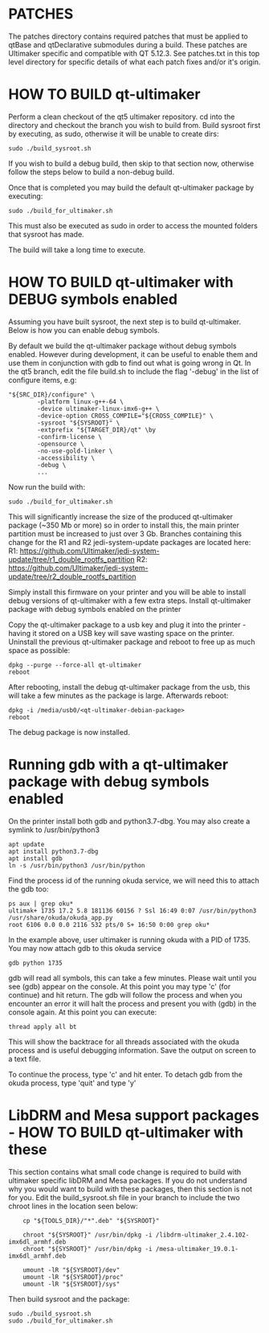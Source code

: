 PATCHES
================
The patches directory contains required patches that must be applied to qtBase and qtDeclarative submodules during a build.
These patches are Ultimaker specific and compatible with QT 5.12.3.
See patches.txt in this top level directory for specific details of what each patch fixes and/or it's origin.

HOW TO BUILD qt-ultimaker
================

Perform a clean checkout of the qt5 ultimaker repository.
cd into the directory and checkout the branch you wish to build from.
Build sysroot first by executing, as sudo, otherwise it will be unable to create dirs:
```
sudo ./build_sysroot.sh
```

If you wish to build a debug build, then skip to that section now, otherwise follow the steps below to build a non-debug build.

Once that is completed you may build the default qt-ultimaker package by executing: 
```
sudo ./build_for_ultimaker.sh
```

This must also be executed as sudo in order to access the mounted folders that sysroot has made.

The build will take a long time to execute.

HOW TO BUILD qt-ultimaker with DEBUG symbols enabled
================

Assuming you have built sysroot, the next step is to build qt-ultimaker. Below is how you can enable debug symbols.

By default we build the qt-ultimaker package without debug symbols enabled. However during development, it can be useful to enable them and use them in conjunction with gdb to find out what  is going wrong in Qt.
In the qt5 branch, edit the file build.sh to include the flag '-debug' in the list of configure items, e.g:
```
"${SRC_DIR}/configure" \
        -platform linux-g++-64 \
        -device ultimaker-linux-imx6-g++ \
        -device-option CROSS_COMPILE="${CROSS_COMPILE}" \
        -sysroot "${SYSROOT}" \
        -extprefix "${TARGET_DIR}/qt" \by
        -confirm-license \
        -opensource \
        -no-use-gold-linker \
        -accessibility \
        -debug \
        ...
```
Now run the build with:
```
sudo ./build_for_ultimaker.sh
```

This will significantly increase the size of the produced qt-ultimaker package (~350 Mb or more) so in order to install this, the main printer partition must be increased to just over 3 Gb.
Branches containing this change for the R1 and R2 jedi-system-update packages are located here:
R1: https://github.com/Ultimaker/jedi-system-update/tree/r1_double_rootfs_partition
R2: https://github.com/Ultimaker/jedi-system-update/tree/r2_double_rootfs_partition

Simply install this firmware on your printer and you will be able to install debug versions of qt-ultimaker with a few extra steps.
Install qt-ultimaker package with debug symbols enabled on the printer

Copy the qt-ultimaker package to a usb key and plug it into the printer - having it stored on a USB key will save wasting space on the printer.
Uninstall the previous qt-ultimaker package and reboot to free up as much space as possible:
```
dpkg --purge --force-all qt-ultimaker
reboot
```

After rebooting, install the debug qt-ultimaker package from the usb, this will take a few minutes as the package is large. Afterwards reboot:
```
dpkg -i /media/usb0/<qt-ultimaker-debian-package>
reboot
```

The debug package is now installed.

Running gdb with a qt-ultimaker package with debug symbols enabled
================

On the printer install both gdb and python3.7-dbg. You may also create a symlink to /usr/bin/python3
```
apt update
apt install python3.7-dbg
apt install gdb
ln -s /usr/bin/python3 /usr/bin/python
```

Find the process id of the running okuda service, we will need this to attach the gdb too:
```
ps aux | grep oku*
ultimak+ 1735 17.2 5.8 181136 60156 ? Ssl 16:49 0:07 /usr/bin/python3 /usr/share/okuda/okuda_app.py
root 6106 0.0 0.0 2116 532 pts/0 S+ 16:50 0:00 grep oku*
```

In the example above, user ultimaker is running okuda with a PID of 1735. You may now attach gdb to this okuda service
```
gdb python 1735
```

gdb will read all symbols, this can take a few minutes.  Please wait until you see (gdb) appear on the console. At this point you may type 'c' (for continue) and hit return. The gdb will follow the process and when you encounter an error it will halt the process and present you with (gdb) in the console again. At this point you can execute:
```
thread apply all bt
```

This will show the backtrace for all threads associated with the okuda process and is useful debugging information. Save the output on screen to a text file.

To continue the process, type 'c' and hit enter. To detach gdb from the okuda process, type 'quit' and type 'y'

LibDRM and Mesa support packages - HOW TO BUILD qt-ultimaker with these
================
This section contains what small code change is required to build with ultimaker specific libDRM and Mesa packages.
If you do not understand why you would want to build with these packages, then this section is not for you.
Edit the build_sysroot.sh file in your branch to include the two chroot lines in the location seen below:
```
    cp "${TOOLS_DIR}/"*".deb" "${SYSROOT}"

    chroot "${SYSROOT}" /usr/bin/dpkg -i /libdrm-ultimaker_2.4.102-imx6dl_armhf.deb
    chroot "${SYSROOT}" /usr/bin/dpkg -i /mesa-ultimaker_19.0.1-imx6dl_armhf.deb

    umount -lR "${SYSROOT}/dev"
    umount -lR "${SYSROOT}/proc"
    umount -lR "${SYSROOT}/sys"
```
Then build sysroot and the package:
```
sudo ./build_sysroot.sh
sudo ./build_for_ultimaker.sh
```
